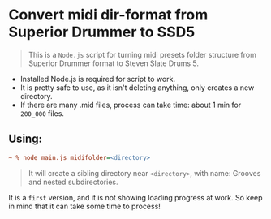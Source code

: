 # Convert midi dir-format from Superior Drummer to SSD5

> This is a `Node.js` script for turning midi presets folder structure from Superior Drummer format to
> Steven Slate Drums 5.

*   Installed Node.js  is required for script to work.
*   It is pretty safe to use, as it isn't deleting anything, only creates a new directory.
*   If there are many .mid files, process can take time: about 1 min for `200_000` files.

## Using:
```ini
~ % node main.js midifolder=<directory>
```

> It will create a sibling directory near  `<directory>`, with name: Grooves and nested subdirectories.

 It is a `first` version, and it is not showing loading progress at work. So keep in mind that it can take some time to process!